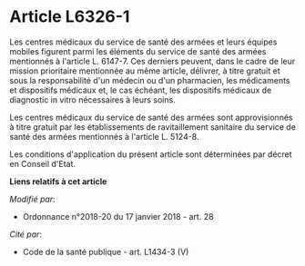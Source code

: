 # Article L6326-1

Les centres médicaux du service de santé des armées et leurs équipes mobiles figurent parmi les éléments du service de santé
des armées mentionnés à l'article L. 6147-7. Ces derniers peuvent, dans le cadre de leur mission prioritaire mentionnée au
même article, délivrer, à titre gratuit et sous la responsabilité d'un médecin ou d'un pharmacien, les médicaments et
dispositifs médicaux et, le cas échéant, les dispositifs médicaux de diagnostic in vitro nécessaires à leurs soins.

Les centres médicaux du service de santé des armées sont approvisionnés à titre gratuit par les établissements de
ravitaillement sanitaire du service de santé des armées mentionnés à l'article L. 5124-8.

Les conditions d'application du présent article sont déterminées par décret en Conseil d'Etat.

**Liens relatifs à cet article**

_Modifié par_:

  - Ordonnance n°2018-20 du 17 janvier 2018 - art. 28

_Cité par_:

  - Code de la santé publique - art. L1434-3 (V)

